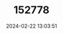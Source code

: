 ---
title: "152778"
category: "Copiapoa megarhiza"
draft: false
date: 2024-02-22 13:03:51
languages:
  Spanish; Castilian: ["Cacto Raizon"]
---